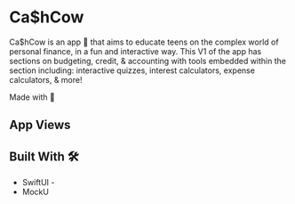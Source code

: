 # Ca$hCow

Ca$hCow is an app 📱 that aims to educate teens on the complex world of personal finance, in a fun and interactive way. This V1 of the app has sections on budgeting, credit, & accounting with tools embedded within the section including: interactive quizzes, interest calculators, expense calculators, & more!

Made with 🤍 

## App Views


## Built With 🛠
* SwiftUI - 
* MockU
